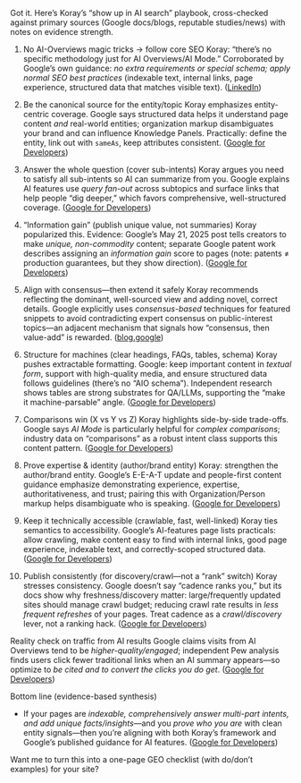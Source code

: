 Got it. Here’s Koray’s “show up in AI search” playbook, cross-checked against primary sources (Google docs/blogs, reputable studies/news) with notes on evidence strength.

1. No AI-Overviews magic tricks → follow core SEO
   Koray: “there’s no specific methodology just for AI Overviews/AI Mode.” Corroborated by Google’s own guidance: *no extra requirements or special schema; apply normal SEO best practices* (indexable text, internal links, page experience, structured data that matches visible text). ([LinkedIn][1])

2. Be the canonical source for the entity/topic
   Koray emphasizes entity-centric coverage. Google says structured data helps it understand page content *and* real-world entities; organization markup disambiguates your brand and can influence Knowledge Panels. Practically: define the entity, link out with `sameAs`, keep attributes consistent. ([Google for Developers][2])

3. Answer the whole question (cover sub-intents)
   Koray argues you need to satisfy all sub-intents so AI can summarize from you. Google explains AI features use *query fan-out* across subtopics and surface links that help people “dig deeper,” which favors comprehensive, well-structured coverage. ([Google for Developers][3])

4. “Information gain” (publish unique value, not summaries)
   Koray popularized this. Evidence: Google’s May 21, 2025 post tells creators to make *unique, non-commodity* content; separate Google patent work describes assigning an *information gain* score to pages (note: patents ≠ production guarantees, but they show direction). ([Google for Developers][4])

5. Align with consensus—then extend it safely
   Koray recommends reflecting the dominant, well-sourced view and adding novel, correct details. Google explicitly uses *consensus-based* techniques for featured snippets to avoid contradicting expert consensus on public-interest topics—an adjacent mechanism that signals how “consensus, then value-add” is rewarded. ([blog.google][5])

6. Structure for machines (clear headings, FAQs, tables, schema)
   Koray pushes extractable formatting. Google: keep important content in *textual form*, support with high-quality media, and ensure structured data follows guidelines (there’s no “AIO schema”). Independent research shows tables are strong substrates for QA/LLMs, supporting the “make it machine-parsable” angle. ([Google for Developers][3])

7. Comparisons win (X vs Y vs Z)
   Koray highlights side-by-side trade-offs. Google says *AI Mode* is particularly helpful for *complex comparisons*; industry data on “comparisons” as a robust intent class supports this content pattern. ([Google for Developers][3])

8. Prove expertise & identity (author/brand entity)
   Koray: strengthen the author/brand entity. Google’s E-E-A-T update and people-first content guidance emphasize demonstrating experience, expertise, authoritativeness, and trust; pairing this with Organization/Person markup helps disambiguate who is speaking. ([Google for Developers][6])

9. Keep it technically accessible (crawlable, fast, well-linked)
   Koray ties semantics to accessibility. Google’s AI-features page lists practicals: allow crawling, make content easy to find with internal links, good page experience, indexable text, and correctly-scoped structured data. ([Google for Developers][3])

10. Publish consistently (for discovery/crawl—not a “rank” switch)
    Koray stresses consistency. Google doesn’t say “cadence ranks you,” but its docs show why freshness/discovery matter: large/frequently updated sites should manage crawl budget; reducing crawl rate results in *less frequent refreshes* of your pages. Treat cadence as a *crawl/discovery* lever, not a ranking hack. ([Google for Developers][7])

Reality check on traffic from AI results
Google claims visits from AI Overviews tend to be *higher-quality/engaged*; independent Pew analysis finds users click fewer traditional links when an AI summary appears—so optimize to *be cited and to convert the clicks you do get*. ([Google for Developers][4])

Bottom line (evidence-based synthesis)

* If your pages are *indexable, comprehensively answer multi-part intents, and add unique facts/insights*—and you *prove who you are* with clean entity signals—then you’re aligning with both Koray’s framework and Google’s published guidance for AI features. ([Google for Developers][3])

Want me to turn this into a one-page GEO checklist (with do/don’t examples) for your site?

[1]: https://www.linkedin.com/posts/koray-tugberk-gubur_holistic-seo-newsletter-activity-7353722778975453185-QlT4?utm_source=chatgpt.com "Debunking AI Overviews and SEO Myths: Join the Holistic ..."
[2]: https://developers.google.com/search/docs/appearance/structured-data/intro-structured-data?utm_source=chatgpt.com "Intro to How Structured Data Markup Works"
[3]: https://developers.google.com/search/docs/appearance/ai-features "AI Features and Your Website | Google Search Central  |  Documentation  |  Google for Developers"
[4]: https://developers.google.com/search/blog/2025/05/succeeding-in-ai-search "Top ways to ensure your content performs well in Google's AI experiences on Search  |  Google Search Central Blog  |  Google for Developers"
[5]: https://blog.google/products/search/information-literacy/?utm_source=chatgpt.com "New ways we're helping you find high-quality information"
[6]: https://developers.google.com/search/blog/2022/12/google-raters-guidelines-e-e-a-t?utm_source=chatgpt.com "Our latest update to the quality rater guidelines: EAT gets ..."
[7]: https://developers.google.com/search/docs/crawling-indexing/large-site-managing-crawl-budget?utm_source=chatgpt.com "Crawl Budget Management For Large Sites"

